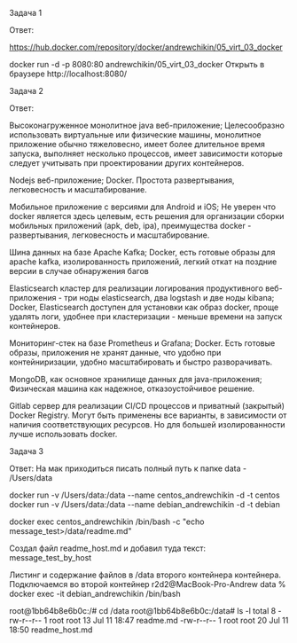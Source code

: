 Задача 1

Ответ:

https://hub.docker.com/repository/docker/andrewchikin/05_virt_03_docker

docker run -d -p 8080:80 andrewchikin/05_virt_03_docker
Открыть в браузере http://localhost:8080/



Задача 2

Ответ:

Высоконагруженное монолитное java веб-приложение; 
Целесообразно использовать виртуальные или физические машины, монолитное приложение обычно тяжеловесно, имеет более длительное время запуска, выполняет несколько процессов, имеет зависимости которые следует учитывать при проектировании других контейнеров.

Nodejs веб-приложение; 
Docker. Простота развертывания, легковесность и масштабирование.

Мобильное приложение c версиями для Android и iOS; 
Не уверен что docker является здесь целевым, есть решения для организации сборки мобильных приложений (apk, deb, ipa), преимущества docker - развертывания, легковесность и масштабирование.

Шина данных на базе Apache Kafka; 
Docker, есть готовые образы для apache kafka, изолированность приложений, легкий откат на поздние версии в случае обнаружения багов

Elasticsearch кластер для реализации логирования продуктивного веб-приложения - три ноды elasticsearch, два logstash и две ноды kibana; 
Docker, Elasticsearch доступен для установки как образ docker, проще удалять логи, удобнее при кластеризации - меньше времени на запуск контейнеров.

Мониторинг-стек на базе Prometheus и Grafana; 
Docker. Есть готовые образы, приложения не хранят данные, что удобно при контейниризации, удобно масштабировать и быстро разворачивать.

MongoDB, как основное хранилище данных для java-приложения; 
Физическая машина как надежное, отказоустойчивое решение.

Gitlab сервер для реализации CI/CD процессов и приватный (закрытый) Docker Registry. 
Могут быть применены все варианты, в зависимости от наличия соответствующих ресурсов. Но для большей изолированности лучше использовать docker.



Задача 3

Ответ:
На мак приходиться писать полный путь к папке data - /Users/data

docker run -v /Users/data:/data --name centos_andrewchikin -d -t centos
docker run -v /Users/data:/data --name debian_andrewchikin -d -t debian

docker exec centos_andrewchikin /bin/bash -c "echo message_test>/data/readme.md"

Создал файл readme_host.md и добавил туда текст: message_test_by_host

Листинг и содержание файлов в /data второго контейнера контейнера.
Подключаемся во второй контейнер
r2d2@MacBook-Pro-Andrew data % docker exec -it debian_andrewchikin /bin/bash

root@1bb64b8e6b0c:/# cd /data
root@1bb64b8e6b0c:/data# ls -l
total 8
-rw-r--r-- 1 root root 13 Jul 11 18:47 readme.md
-rw-r--r-- 1 root root 20 Jul 11 18:50 readme_host.md


